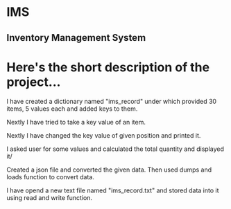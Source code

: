 # IMS
## Inventory Management System


# Here's the short description of the project...




I have created a dictionary named "ims_record" under which provided 30 items, 5 values each and added keys to them.

Nextly I have tried to take a key value of an item.

Nextly I have changed the key value of given position and printed it.

I asked user for some values and calculated the total quantity and displayed it/

Created a json file and converted the given data. Then used dumps and loads function to convert data.

I have opend a new text file named "ims_record.txt" and stored data into it using read and write function. 
